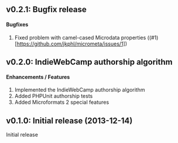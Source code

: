 v0.2.1: Bugfix release
----------------------

#### Bugfixes

1.	Fixed problem with camel-cased Microdata properties ((#1)[https://github.com/jkphl/micrometa/issues/1])


v0.2.0: IndieWebCamp authorship algorithm
-----------------------------------------

#### Enhancements / Features

1.	Implemented the IndieWebCamp authorship algorithm
2.	Added PHPUnit authorship tests
3.	Added Microformats 2 special features


v0.1.0: Initial release (2013-12-14)
------------------------------------

Initial release
